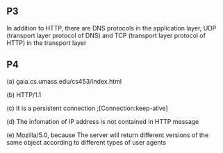 ## P3
In addition to HTTP, there are DNS protocols in the application layer, UDP (transport layer protocol of DNS) and TCP (transport layer protocol of HTTP) in the transport layer



## P4
(a) gaia.cs.umass.edu/cs453/index.html

(b) HTTP/1.1

(c) It is a persistent connection ;[Connection:keep-alive]

(d) The infomation of IP address is not contained in HTTP message

(e) Mozilla/5.0, because The server will return different versions of the same object according to different types of user agents
